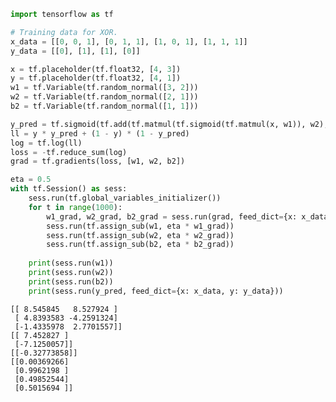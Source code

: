 

```python
import tensorflow as tf

# Training data for XOR.
x_data = [[0, 0, 1], [0, 1, 1], [1, 0, 1], [1, 1, 1]]
y_data = [[0], [1], [1], [0]]

x = tf.placeholder(tf.float32, [4, 3])
y = tf.placeholder(tf.float32, [4, 1])
w1 = tf.Variable(tf.random_normal([3, 2]))
w2 = tf.Variable(tf.random_normal([2, 1]))
b2 = tf.Variable(tf.random_normal([1, 1]))

y_pred = tf.sigmoid(tf.add(tf.matmul(tf.sigmoid(tf.matmul(x, w1)), w2), b2))
ll = y * y_pred + (1 - y) * (1 - y_pred)
log = tf.log(ll)
loss = -tf.reduce_sum(log)
grad = tf.gradients(loss, [w1, w2, b2])

eta = 0.5
with tf.Session() as sess:
    sess.run(tf.global_variables_initializer())
    for t in range(1000):
        w1_grad, w2_grad, b2_grad = sess.run(grad, feed_dict={x: x_data, y: y_data})
        sess.run(tf.assign_sub(w1, eta * w1_grad))
        sess.run(tf.assign_sub(w2, eta * w2_grad))
        sess.run(tf.assign_sub(b2, eta * b2_grad))
        
    print(sess.run(w1))
    print(sess.run(w2))
    print(sess.run(b2))
    print(sess.run(y_pred, feed_dict={x: x_data, y: y_data}))
```

    [[ 8.545845   8.527924 ]
     [ 4.8393583 -4.2591324]
     [-1.4335978  2.7701557]]
    [[ 7.452827 ]
     [-7.1250057]]
    [[-0.32773858]]
    [[0.00369266]
     [0.9962198 ]
     [0.49852544]
     [0.5015694 ]]

